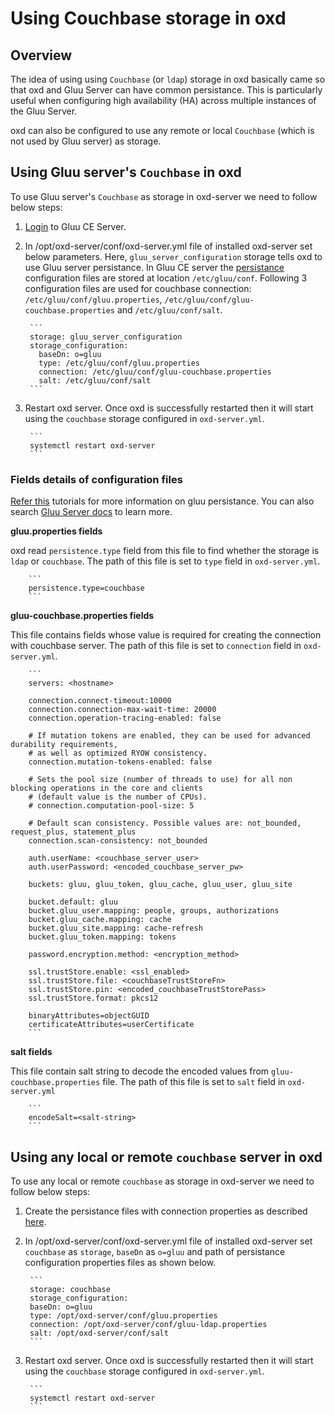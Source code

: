 # Using Couchbase storage in oxd

## Overview

The idea of using using `Couchbase` (or `ldap`) storage in oxd basically came so that oxd and Gluu Server can have common persistance. This is particularly useful when configuring high availability (HA) across multiple instances of the Gluu Server. 

oxd can also be configured to use any remote or local `Couchbase` (which is not used by Gluu server) as storage.

## Using Gluu server's `Couchbase` in oxd

To use Gluu server's `Couchbase` as storage in oxd-server we need to follow below steps:

1. [Login](https://www.gluu.org/docs/gluu-server/installation-guide/install-ubuntu/#start-the-server-and-log-in) to Gluu CE Server.

1. In /opt/oxd-server/conf/oxd-server.yml file of installed oxd-server set below parameters. Here, `gluu_server_configuration` storage tells oxd to use Gluu server persistance. In Gluu CE server the [persistance](https://www.gluu.org/docs/gluu-server/reference/persistence) configuration files are stored at location `/etc/gluu/conf`. Following 3 configuration files are used for couchbase connection: `/etc/gluu/conf/gluu.properties`, `/etc/gluu/conf/gluu-couchbase.properties` and `/etc/gluu/conf/salt`.

        ```
        storage: gluu_server_configuration
        storage_configuration:
          baseDn: o=gluu
          type: /etc/gluu/conf/gluu.properties
          connection: /etc/gluu/conf/gluu-couchbase.properties
          salt: /etc/gluu/conf/salt
        ```
  
1. Restart oxd server. Once oxd is successfully restarted then it will start using the `couchbase` storage configured in `oxd-server.yml`.

        ```
        systemctl restart oxd-server
        ```

### Fields details of configuration files

[Refer this](https://www.gluu.org/docs/gluu-server/reference/persistence) tutorials for more information on gluu persistance. You can also search [Gluu Server docs](https://www.gluu.org/docs/gluu-server) to learn more.

**gluu.properties fields**

oxd read `persistence.type` field from this file to find whether the storage is `ldap` or `couchbase`. The path of this file is set to `type` field in `oxd-server.yml`.

        ```
        persistence.type=couchbase
        ```

**gluu-couchbase.properties fields**

This file contains fields whose value is required for creating the connection with couchbase server. The path of this file is set to `connection` field in `oxd-server.yml`.

        ```
        servers: <hostname>

        connection.connect-timeout:10000
        connection.connection-max-wait-time: 20000
        connection.operation-tracing-enabled: false

        # If mutation tokens are enabled, they can be used for advanced durability requirements,
        # as well as optimized RYOW consistency.
        connection.mutation-tokens-enabled: false

        # Sets the pool size (number of threads to use) for all non blocking operations in the core and clients
        # (default value is the number of CPUs).
        # connection.computation-pool-size: 5

        # Default scan consistency. Possible values are: not_bounded, request_plus, statement_plus
        connection.scan-consistency: not_bounded

        auth.userName: <couchbase_server_user>
        auth.userPassword: <encoded_couchbase_server_pw>

        buckets: gluu, gluu_token, gluu_cache, gluu_user, gluu_site

        bucket.default: gluu
        bucket.gluu_user.mapping: people, groups, authorizations
        bucket.gluu_cache.mapping: cache
        bucket.gluu_site.mapping: cache-refresh
        bucket.gluu_token.mapping: tokens

        password.encryption.method: <encryption_method>

        ssl.trustStore.enable: <ssl_enabled>
        ssl.trustStore.file: <couchbaseTrustStoreFn>
        ssl.trustStore.pin: <encoded_couchbaseTrustStorePass>
        ssl.trustStore.format: pkcs12

        binaryAttributes=objectGUID
        certificateAttributes=userCertificate
        ```

**salt fields**

This file contain salt string to decode the encoded values from `gluu-couchbase.properties` file. The path of this file is set to `salt` field in `oxd-server.yml`

        ```
        encodeSalt=<salt-string>
        ```

## Using any local or remote `couchbase` server in oxd

To use any local or remote `couchbase` as storage in oxd-server we need to follow below steps:

1. Create the persistance files with connection properties as described [here](#fields-details-of-configuration-files).

1. In /opt/oxd-server/conf/oxd-server.yml file of installed oxd-server set `couchbase` as `storage`, `baseDn` as `o=gluu` and path of persistance configuration properties files as shown below. 

        ```
        storage: couchbase
        storage_configuration:
        baseDn: o=gluu
        type: /opt/oxd-server/conf/gluu.properties
        connection: /opt/oxd-server/conf/gluu-ldap.properties
        salt: /opt/oxd-server/conf/salt
        ```


1. Restart oxd server. Once oxd is successfully restarted then it will start using the `couchbase` storage configured in `oxd-server.yml`.

        ```
        systemctl restart oxd-server
        ```
